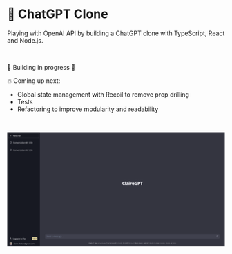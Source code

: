 # 🤖 ChatGPT Clone

Playing with OpenAI API by building a ChatGPT clone with TypeScript, React and Node.js.

<br />

🚧 Building in progress 🚧 

🔥 Coming up next:
- Global state management with Recoil to remove prop drilling
- Tests
- Refactoring to improve modularity and readability

<br />

![UI preview](./public/preview.png)